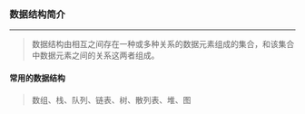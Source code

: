 ### 数据结构简介

***

> 数据结构由相互之间存在一种或多种关系的数据元素组成的集合，和该集合中数据元素之间的关系这两者组成。



#### 常用的数据结构

> 数组、栈、队列、链表、树、散列表、堆、图